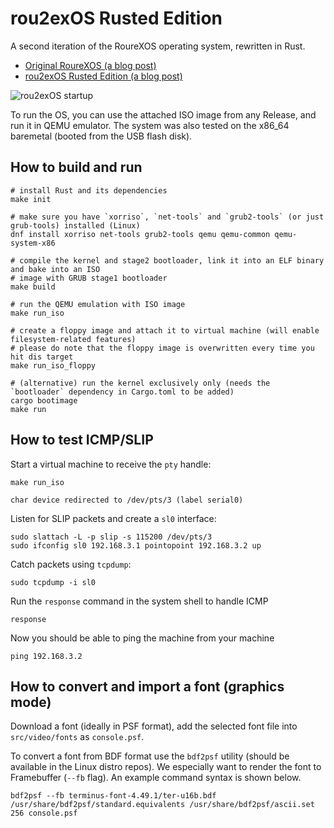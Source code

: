 # rou2exOS Rusted Edition

A second iteration of the RoureXOS operating system, rewritten in Rust.

+ [Original RoureXOS (a blog post)](https://krusty.space/projects/rourexos/)
+ [rou2exOS Rusted Edition (a blog post)](https://blog.vxn.dev/rou2exos-rusted-edition)

![rou2exOS startup](https://blog.vxn.dev/images/posts/rou2exos/cover.webp)

To run the OS, you can use the attached ISO image from any Release, and run it in QEMU emulator. The system was also tested on the x86_64 baremetal (booted from the USB flash disk).

## How to build and run

```shell
# install Rust and its dependencies
make init

# make sure you have `xorriso`, `net-tools` and `grub2-tools` (or just grub-tools) installed (Linux)
dnf install xorriso net-tools grub2-tools qemu qemu-common qemu-system-x86

# compile the kernel and stage2 bootloader, link it into an ELF binary and bake into an ISO
# image with GRUB stage1 bootloader
make build

# run the QEMU emulation with ISO image
make run_iso

# create a floppy image and attach it to virtual machine (will enable filesystem-related features)
# please do note that the floppy image is overwritten every time you hit dis target
make run_iso_floppy

# (alternative) run the kernel exclusively only (needs the `bootloader` dependency in Cargo.toml to be added)
cargo bootimage
make run
```

## How to test ICMP/SLIP 

Start a virtual machine to receive the `pty` handle:

```
make run_iso

char device redirected to /dev/pts/3 (label serial0)
```

Listen for SLIP packets and create a `sl0` interface:

```
sudo slattach -L -p slip -s 115200 /dev/pts/3
sudo ifconfig sl0 192.168.3.1 pointopoint 192.168.3.2 up
```

Catch packets using `tcpdump`:

```
sudo tcpdump -i sl0
```

Run the `response` command in the system shell to handle ICMP
```rou2exOS
response
```

Now you should be able to ping the machine from your machine
```
ping 192.168.3.2
```

## How to convert and import a font (graphics mode)

Download a font (ideally in PSF format), add the selected font file into `src/video/fonts` as `console.psf`.

To convert a font from BDF format use the `bdf2psf` utility (should be available in the Linux distro repos). We especially want to render the font to Framebuffer (`--fb` flag). An example command syntax is shown below.

```shell
bdf2psf --fb terminus-font-4.49.1/ter-u16b.bdf /usr/share/bdf2psf/standard.equivalents /usr/share/bdf2psf/ascii.set 256 console.psf
```

